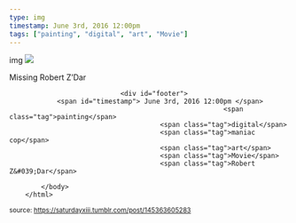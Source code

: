 ```yaml
---
type: img
timestamp: June 3rd, 2016 12:00pm
tags: ["painting", "digital", "art", "Movie"]
---
```

img
<img src="https://saturdayxiii.github.io/media/145363605283.jpg"/>
                                                                                          
Missing Robert Z’Dar
 
                                    
                
                
                
                
                                <div id="footer">
                <span id="timestamp"> June 3rd, 2016 12:00pm </span>
                                                          <span class="tag">painting</span>
                                          <span class="tag">digital</span>
                                          <span class="tag">maniac cop</span>
                                          <span class="tag">art</span>
                                          <span class="tag">Movie</span>
                                          <span class="tag">Robert Z&#039;Dar</span>
                                                    
            </body>
        </html>

        
<small>source: https://saturdayxiii.tumblr.com/post/145363605283</small>